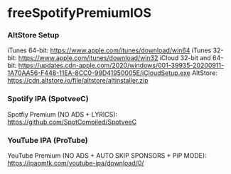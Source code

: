 # freeSpotifyPremiumIOS




### AltStore Setup
iTunes 64-bit: https://www.apple.com/itunes/download/win64
iTunes 32-bit: https://www.apple.com/itunes/download/win32
iCloud 32-bit and 64-bit: https://updates.cdn-apple.com/2020/windows/001-39935-20200911-1A70AA56-F448-11EA-8CC0-99D41950005E/iCloudSetup.exe
AltStore: https://cdn.altstore.io/file/altstore/altinstaller.zip

### Spotify IPA (SpotveeC)
Spotfiy Premium (NO ADS + LYRICS): https://github.com/SpotCompiled/SpotveeC

### YouTube IPA (ProTube)
YouTube Premium (NO ADS + AUTO SKIP SPONSORS + PiP MODE): https://ipaomtk.com/youtube-ipa/download/0/
